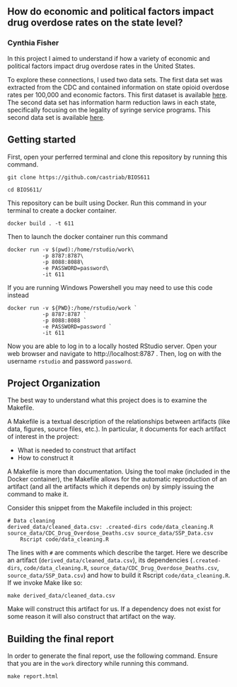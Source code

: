 ## **How do economic and political factors impact drug overdose rates on the state level?**

### Cynthia Fisher

In this project I aimed to understand if how a variety of economic and political factors impact drug overdose rates in the United States. 

To explore these connections, I used two data sets. The first data set was extracted from the CDC and contained information on state opioid overdose rates per 100,000 and economic factors. This first dataset is available [here](https://www.kaggle.com/datasets/craigchilvers/opioids-in-the-us-cdc-drug-overdose-deaths/data). The second data set has information harm reduction laws in each state, specifically focusing on the legality of syringe service programs. This second data set is available [here](https://lawatlas.org/datasets/syringe-services-programs-laws).

## Getting started

First, open your perferred terminal and clone this repository by running this command.

```
git clone https://github.com/castriab/BIOS611

cd BIOS611/
```

This repository can be built using Docker. Run this command in your terminal to create a docker container.

``` 
docker build . -t 611 
``` 

Then to launch the docker container run this command

```
docker run -v $(pwd):/home/rstudio/work\
           -p 8787:8787\
           -p 8088:8088\
           -e PASSWORD=password\
           -it 611
```

If you are running Windows Powershell you may need to use this code instead

```
docker run -v ${PWD}:/home/rstudio/work `
           -p 8787:8787 `
           -p 8088:8088 `
           -e PASSWORD=password `
           -it 611
```

Now you are able to log in to a locally hosted RStudio server. Open your web browser and navigate to http://localhost:8787 . Then, log on with the username `rstudio` and password `password`.

## Project Organization
The best way to understand what this project does is to examine the Makefile.

A Makefile is a textual description of the relationships between artifacts (like data, figures, source files, etc.). In particular, it documents for each artifact of interest in the project: 
  - What is needed to construct that artifact 
  - How to construct it
  
A Makefile is more than documentation. Using the tool make (included in the Docker container), the Makefile allows for the automatic reproduction of an artifact (and all the artifacts which it depends on) by simply issuing the command to make it.

Consider this snippet from the Makefile included in this project:

```
# Data cleaning 
derived_data/cleaned_data.csv: .created-dirs code/data_cleaning.R source_data/CDC_Drug_Overdose_Deaths.csv source_data/SSP_Data.csv
	Rscript code/data_cleaning.R
```
The lines with `#` are comments which describe the target. 
Here we describe an artifact (`derived_data/cleaned_data.csv`), its dependencies (`.created-dirs`, `code/data_cleaning.R`, `source_data/CDC_Drug_Overdose_Deaths.csv`, `source_data/SSP_Data.csv`) and how to build it Rscript `code/data_cleaning.R`. If we invoke Make like so:

```
make derived_data/cleaned_data.csv
```

Make will construct this artifact for us. If a dependency does not exist for some reason it will also construct that artifact on the way. 

## Building the final report

In order to generate the final report, use the following command. Ensure that you are in the `work` directory while running this command.

```
make report.html
```



